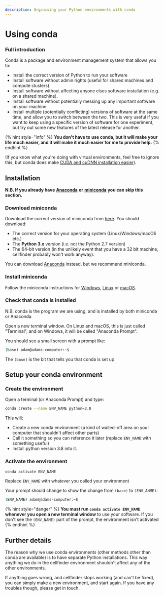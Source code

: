```yaml
---
description: Organising your Python environments with conda
---
```


# Using conda

### Full introduction

Conda is a package and environment management system that allows you to:

* Install the correct version of Python to run your software
* Install software without admin rights \(useful for shared machines and compute clusters\).
* Install software without affecting anyone elses software installation \(e.g. on a shared machine\).
* Install software without potentially messing up any important software on your machine.
* Install multiple \(potentially conflicting\) versions of software at the same time, and allow you to switch between the two. This is very useful if you want to keep using a specific version of software for one experiment, but try out some new features of the latest release for another.

{% hint style="info" %}
**You don't have to use conda, but it will make your life much easier, and it will make it much easier for me to provide help.**
{% endhint %}

\(If you know what you're doing with virtual environments, feel free to ignore this, but conda does make [CUDA and cuDNN installation easier](setting-up-your-gpu.md#installing-cuda-and-cudnn)\).

## Installation

**N.B. If you already have** [**Anaconda**](https://www.anaconda.com/) **or** [**miniconda**](https://docs.conda.io/en/latest/miniconda.html) **you can skip this section.**

### Download miniconda

Download the correct version of miniconda from [here](https://docs.conda.io/en/latest/miniconda.html). You should download:

* The correct version for your operating system \(Linux/Windows/macOS etc.\)
* The **Python 3.x** version \(i.e. not the Python 2.7 version\)
* The 64-bit version \(in the unlikely event that you have a 32 bit machine, cellfinder probably won't work anyway\).

You can download [Anaconda](https://www.anaconda.com/) instead, but we recommend miniconda.

### Install miniconda

Follow the miniconda instructions for [Windows](https://conda.io/projects/conda/en/latest/user-guide/install/windows.html), [Linux](https://conda.io/projects/conda/en/latest/user-guide/install/linux.html) or [macOS](https://conda.io/projects/conda/en/latest/user-guide/install/macos.html).

### Check that conda is installed

N.B. conda is the program we are using, and is installed by both miniconda or Anaconda.

Open a new terminal window. On Linux and macOS, this is just called "Terminal", and on Windows, it will be called "Anaconda Prompt".

You should see a small screen with a prompt like:

```bash
(base) adam@adams-computer:~$
```

The `(base)` is the bit that tells you that conda is set up

## Setup your conda environment

### Create the environment

Open a terminal \(or Anaconda Prompt\) and type:

```bash
conda create --name ENV_NAME python=3.8
```

This will:

* Create a new conda environment \(a kind of walled-off area on your computer that shouldn't affect other parts\)
* Call it something so you can reference it later \(replace `ENV_NAME` with something useful\)
* Install python version 3.8 into it. 



### Activate the environment

```bash
conda activate ENV_NAME
```

Replace `ENV_NAME` with whatever you called your environment

Your prompt should change to show the change from `(base)` to `(ENV_ANME)`:

```bash
(ENV_NAME) adam@adams-computer:~$
```

{% hint style="danger" %}
**You must run `conda activate ENV_NAME` whenever you open a new terminal window** to use your software. If you don't see the `(ENV_NAME)` part of the prompt, the environment isn't activated
{% endhint %}

## Further details

The reason why we use conda environments \(other methods other than conda are available\) is to have separate Python installations. This way anything we do in the cellfinder environment shouldn't affect any of the other environments.

If anything goes wrong, and cellfinder stops working \(and can't be fixed\), you can simply make a new environment, and start again. If you have any troubles though, please get in touch.

